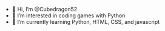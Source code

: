 - 👋 Hi, I’m @Cubedragon52
- 👀 I’m interested in coding games with Python
- 🌱 I’m currently learning Python, HTML, CSS, and javascript

